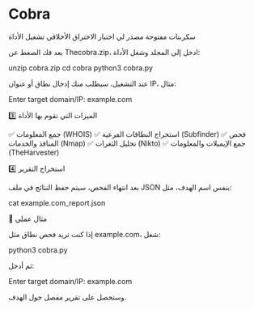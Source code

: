 # Cobra

سكربتات مفتوحة مصدر لي اختبار الاختراق الأخلاقي 
 تشغيل الأداة

بعد فك الضغط عن Thecobra.zip، ادخل إلى المجلد وشغل الأداة:

unzip cobra.zip
cd cobra
python3 cobra.py


عند التشغيل، سيطلب منك إدخال نطاق أو عنوان IP، مثال:

Enter target domain/IP: example.com




3️⃣ الميزات التي تقوم بها الأداة

✅ جمع المعلومات (WHOIS)
✅ استخراج النطاقات الفرعية (Subfinder)
✅ فحص المنافذ والخدمات (Nmap)
✅ تحليل الثغرات (Nikto)
✅ جمع الإيميلات والمعلومات (TheHarvester)



4️⃣ استخراج التقرير

بعد انتهاء الفحص، سيتم حفظ النتائج في ملف JSON بنفس اسم الهدف، مثل:

cat example.com_report.json




🎯 مثال عملي

إذا كنت تريد فحص نطاق مثل example.com، شغل:

python3 cobra.py


ثم أدخل:

Enter target domain/IP: example.com


وستحصل على تقرير مفصل حول الهدف.
